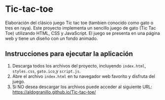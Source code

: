 # Tic-tac-toe

Elaboración del clásico juego Tic tac toe (tambien conocido como gato o tres en raya).
Este proyecto implementa un sencillo juego de gato (Tic Tac Toe) utilizando HTML, CSS y JavaScript. El juego se presenta en una página web y tiene un diseño con un fondo animado.

## Instrucciones para ejecutar la aplicación

1. Descarga todos los archivos del proyecto, incluyendo `index.html`, `styles.css`, `gato.ico`,y `script.js`.
2. Abre el archivo `index.html` en tu navegador web favorito y disfruta del juego.
3. Si NO desea descargar los archivos puede acceder al siguiente URL: https://aldogranillo.github.io/Tic-tac-toe/

